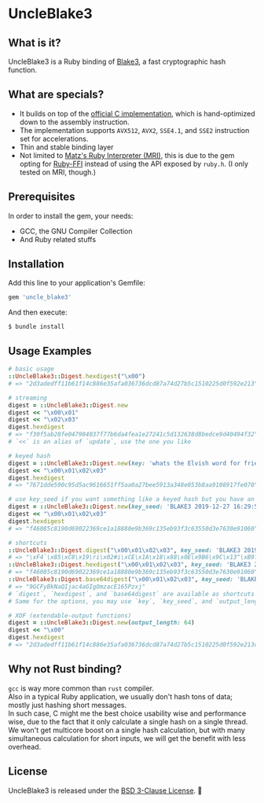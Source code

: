 # UncleBlake3

## What is it?

UncleBlake3 is a Ruby binding of [Blake3](https://github.com/BLAKE3-team/BLAKE3), a fast cryptographic hash function.

## What are specials?

- It builds on top of the [official C implementation](https://github.com/BLAKE3-team/BLAKE3/tree/master/c),
  which is hand-optimized down to the assembly instruction.
- The implementation supports `AVX512`, `AVX2`, `SSE4.1`, and `SSE2` instruction set for accelerations.
- Thin and stable binding layer
- Not limited to [Matz's Ruby Interpreter (MRI)](https://en.wikipedia.org/wiki/Ruby_MRI), this is due to the gem opting
  for [Ruby-FFI](https://github.com/ffi/ffi) instead of using the API exposed by `ruby.h`.
  (I only tested on MRI, though.)

## Prerequisites

In order to install the gem, your needs:

- GCC, the GNU Compiler Collection
- And Ruby related stuffs

## Installation

Add this line to your application's Gemfile:

```ruby
gem 'uncle_blake3'
```

And then execute:

    $ bundle install

## Usage Examples

~~~Ruby
# basic usage
::UncleBlake3::Digest.hexdigest("\x00")
# => "2d3adedff11b61f14c886e35afa036736dcd87a74d27b5c1510225d0f592e213"

# streaming
digest = ::UncleBlake3::Digest.new
digest << "\x00\x01"
digest << "\x02\x03"
digest.hexdigest
# => "f30f5ab28fe047904037f77b6da4fea1e27241c5d132638d8bedce9d40494f32"
# `<<` is an alias of `update`, use the one you like

# keyed hash
digest = ::UncleBlake3::Digest.new(key: 'whats the Elvish word for friend') # the key must be a 32-byte key or UncleBlake will get mad
digest << "\x00\x01\x02\x03"
digest.hexdigest
# => "7671dde590c95d5ac9616651ff5aa0a27bee5913a348e053b8aa9108917fe070"

# use key_seed if you want something like a keyed hash but you have an arbitrary length String as a key
digest = ::UncleBlake3::Digest.new(key_seed: 'BLAKE3 2019-12-27 16:29:52 test vectors context') # key_seed is the context string in the derive_key mode of Blake3
digest << "\x00\x01\x02\x03"
digest.hexdigest
# => "f46085c8190d69022369ce1a18880e9b369c135eb93f3c63550d3e7630e91060"

# shortcuts
::UncleBlake3::Digest.digest("\x00\x01\x02\x03", key_seed: 'BLAKE3 2019-12-27 16:29:52 test vectors context')
# => "\xF4`\x85\xC8\x19\ri\x02#i\xCE\x1A\x18\x88\x0E\x9B6\x9C\x13^\xB9?<cU\r>v0\xE9\x10`"
::UncleBlake3::Digest.hexdigest("\x00\x01\x02\x03", key_seed: 'BLAKE3 2019-12-27 16:29:52 test vectors context')
# => "f46085c8190d69022369ce1a18880e9b369c135eb93f3c63550d3e7630e91060"
::UncleBlake3::Digest.base64digest("\x00\x01\x02\x03", key_seed: 'BLAKE3 2019-12-27 16:29:52 test vectors context', output_length: 24)
# => "9GCFyBkNaQIjac4aGIgOmzacE165Pzxj"
# `digest`, `hexdigest`, and `base64digest` are available as shortcuts and also on `Digest` instances.
# Same for the options, you may use `key`, `key_seed`, and `output_length` on both instance methods and shortcuts

# XOF (extendable-output functions)
digest = ::UncleBlake3::Digest.new(output_length: 64)
digest << "\x00"
digest.hexdigest
# => "2d3adedff11b61f14c886e35afa036736dcd87a74d27b5c1510225d0f592e213c3a6cb8bf623e20cdb535f8d1a5ffb86342d9c0b64aca3bce1d31f60adfa137b"
~~~

## Why not Rust binding?

`gcc` is way more common than `rust` compiler.  
Also in a typical Ruby application, we usually don't hash tons of data; mostly just hashing short messages.  
In such case, C might me the best choice usability wise and performance wise, due to the fact that it only calculate a single hash on a single thread.
We won't get multicore boost on a single hash calculation, but with many simultaneous calculation for short inputs, we will get the benefit with less overhead.

## License

UncleBlake3 is released under the [BSD 3-Clause License](LICENSE.md). :tada:
